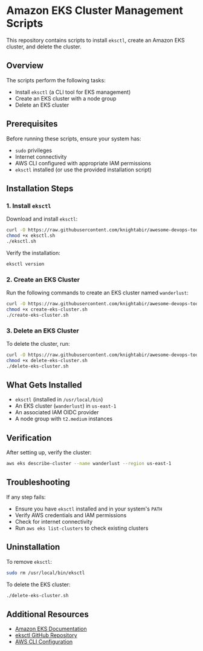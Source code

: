 # Amazon EKS Cluster Management Scripts

This repository contains scripts to install `eksctl`, create an Amazon EKS cluster, and delete the cluster.

## Overview

The scripts perform the following tasks:
- Install `eksctl` (a CLI tool for EKS management)
- Create an EKS cluster with a node group
- Delete an EKS cluster

## Prerequisites

Before running these scripts, ensure your system has:
- `sudo` privileges
- Internet connectivity
- AWS CLI configured with appropriate IAM permissions
- `eksctl` installed (or use the provided installation script)

## Installation Steps

### 1. Install `eksctl`

Download and install `eksctl`:
```bash
curl -O https://raw.githubusercontent.com/knightabir/awesome-devops-tools-setup/refs/heads/main/eksctl/eksctl.sh
chmod +x eksctl.sh
./eksctl.sh
```

Verify the installation:
```bash
eksctl version
```

### 2. Create an EKS Cluster

Run the following commands to create an EKS cluster named `wanderlust`:
```bash
curl -O https://raw.githubusercontent.com/knightabir/awesome-devops-tools-setup/refs/heads/main/eksctl/create-eks-cluster.sh
chmod +x create-eks-cluster.sh
./create-eks-cluster.sh
```

### 3. Delete an EKS Cluster

To delete the cluster, run:
```bash
curl -O https://raw.githubusercontent.com/knightabir/awesome-devops-tools-setup/refs/heads/main/eksctl/delete-eks-cluster.sh
chmod +x delete-eks-cluster.sh
./delete-eks-cluster.sh
```

## What Gets Installed

- `eksctl` (installed in `/usr/local/bin`)
- An EKS cluster (`wanderlust`) in `us-east-1`
- An associated IAM OIDC provider
- A node group with `t2.medium` instances

## Verification

After setting up, verify the cluster:
```bash
aws eks describe-cluster --name wanderlust --region us-east-1
```

## Troubleshooting

If any step fails:
- Ensure you have `eksctl` installed and in your system's `PATH`
- Verify AWS credentials and IAM permissions
- Check for internet connectivity
- Run `aws eks list-clusters` to check existing clusters

## Uninstallation

To remove `eksctl`:
```bash
sudo rm /usr/local/bin/eksctl
```

To delete the EKS cluster:
```bash
./delete-eks-cluster.sh
```

## Additional Resources

- [Amazon EKS Documentation](https://docs.aws.amazon.com/eks/)
- [eksctl GitHub Repository](https://github.com/weaveworks/eksctl)
- [AWS CLI Configuration](https://docs.aws.amazon.com/cli/latest/userguide/cli-configure-quickstart.html)
